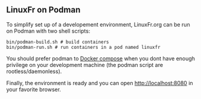 LinuxFr on Podman
-----------------

To simplify set up of a developement environment, LinuxFr.org can be
run on Podman with two shell scripts:

    bin/podman-build.sh # build containers
    bin/podman-run.sh # run containers in a pod named linuxfr

You should prefer podman to [Docker compose](./Docker.md) when you
dont have enough privilege on your development machine (the podman script
are rootless/daemonless).

Finally, the environment is ready and you can open [http://localhost:8080](http://localhost:8080)
in your favorite browser.

